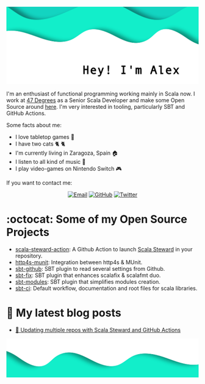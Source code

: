 ![](docs/images/header_us.webp)

I'm an enthusiast of functional programming working mainly in Scala now. I work at [47 Degrees](https://www.47deg.com) as a Senior Scala Developer and make some Open Source around [here](https://github.com/alejandrohdezma?tab=repositories). I'm very interested in tooling, particularly SBT and GitHub Actions.

Some facts about me:

- I love tabletop games :game_die:
- I have two cats :cat2: :cat2:
- I'm currently living in Zaragoza, Spain :house:
- I listen to all kind of music :musical_note:
- I play video-games on Nintendo Switch :video_game:

If you want to contact me:

<p align="center">
    <a href="mailto:info@alejandrohdezma.com" target="_blank"><img src="https://img.icons8.com/doodle/50/000000/email.png" alt="Email"/></a>
	<a href="https://github.com/alejandrohdezma" target="_blank"><img src="https://img.icons8.com/doodle/50/000000/github.png" alt="GitHub"/></a>
	<a href="https://twitter.com/alejandrohdezma" target="_blank"><img src="https://img.icons8.com/doodle/50/000000/twitter.png" alt="Twitter"/></a>
</p>

# :octocat: Some of my Open Source Projects <!-- {docsify-ignore} -->

- [scala-steward-action](https://github.com/scala-steward-org/scala-steward-action): A Github Action to launch [Scala Steward](https://github.com/scala-steward-org/scala-steward) in your repository.
- [http4s-munit](https://github.com/alejandrohdezma/http4s-munit): Integration between http4s & MUnit.
- [sbt-github](https://github.com/alejandrohdezma/sbt-github): SBT plugin to read several settings from Github.
- [sbt-fix](https://github.com/alejandrohdezma/sbt-fix): SBT plugin that enhances scalafix & scalafmt duo.
- [sbt-modules](https://github.com/alejandrohdezma/sbt-modules): SBT plugin that simplifies modules creation.
- [sbt-ci](https://github.com/alejandrohdezma/sbt-ci): Default workflow, documentation and root files for scala libraries.

# :green_book: My latest blog posts

- <a
  href="https://alejandrohdezma.com/blog/updating-multiple-repositories-with-scala-steward-and-github-actions"
  target="_self" rel="noopener">:robot: Updating multiple repos with Scala Steward and GitHub Actions</a>

![](docs/images/footer.webp)
